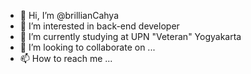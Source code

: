 - 👋 Hi, I’m @brillianCahya
- 👀 I’m interested in back-end developer
- 🌱 I’m currently studying at UPN "Veteran" Yogyakarta
- 💞️ I’m looking to collaborate on ...
- 📫 How to reach me ...

<!---
brillianCahya/brillianCahya is a ✨ special ✨ repository because its `README.md` (this file) appears on your GitHub profile.
You can click the Preview link to take a look at your changes.
--->
